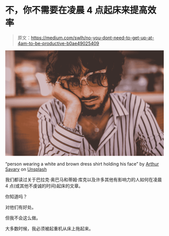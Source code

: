 # 不，你不需要在凌晨 4 点起床来提高效率

> 原文：<https://medium.com/swlh/no-you-dont-need-to-get-up-at-4am-to-be-productive-b0ae49025409>

![](img/472cca84decfb9b427ee46cd4ba1b88c.png)

“person wearing a white and brown dress shirt holding his face” by [Arthur Savary](https://unsplash.com/@arthursavary?utm_source=medium&utm_medium=referral) on [Unsplash](https://unsplash.com?utm_source=medium&utm_medium=referral)

我们都读过关于巴拉克·奥巴马和蒂姆·库克以及许多其他有影响力的人如何在凌晨 4 点(或其他不虔诚的时间)起床的文章。

你知道吗？

对他们有好处。

但我不会这么做。

大多数时候，我必须被起重机从床上拖起来。